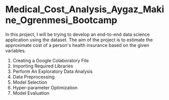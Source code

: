 # Medical_Cost_Analysis_Aygaz_Makine_Ogrenmesi_Bootcamp
In this project, I will be trying to develop an end-to-end data science application using the dataset. The aim of the project is to estimate the approximate cost of a person's health insurance based on the given variables.
1. Creating a Google Colaboratory File
2. Importing Required Libraries
3. Perform An Exploratory Data Analysis
4. Data Preprocessing
5. Model Selection
6. Hyper-parameter Optimization
7. Model Evaluation
